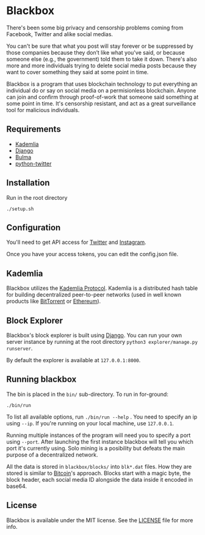 # Blackbox

There's been some big privacy and censorship problems coming from Facebook, Twitter and alike social medias.

You can't be sure that what you post will stay forever or be suppressed by those companies because they don’t like what you've said, 
or because someone else (e.g., the government) told them to take it down.
There's also more and more individuals trying to delete social media posts because they want to cover something they said at some point
in time.

Blackbox is a program that uses blockchain technology to put everything an individual do or say on social media on a permisionless blockchain. 
Anyone can join and confirm through proof-of-work that someone said something at some point in time. 
It's censorship resistant, and act as a great surveillance tool for malicious individuals.

## Requirements

- [Kademlia](https://github.com/bmuller/kademlia)
- [Django](https://github.com/django/django)
- [Bulma](https://github.com/jgthms/bulma)
- [python-twitter](https://github.com/bear/python-twitter)

## Installation

Run in the root directory
```
./setup.sh
```

## Configuration

You'll need to get API access for [Twitter](https://developer.twitter.com/en/docs/basics/authentication/guides/access-tokens.html)
and [Instagram](https://www.instagram.com/developer/clients/manage/).

Once you have your access tokens, you can edit the config.json file.

## Kademlia
Blackbox utilizes the [Kademlia Protocol](https://pdos.csail.mit.edu/~petar/papers/maymounkov-kademlia-lncs.pdf). Kademlia is a distributed
hash table for building decentralized peer-to-peer networks (used in well known products like [BitTorrent](https://en.wikipedia.org/wiki/BitTorrent) or [Ethereum](https://www.ethereum.org/)).

## Block Explorer
Blackbox's block explorer is built using [Django](https://www.djangoproject.com/). You can run your own server instance by running at the root directory
`python3 explorer/manage.py runserver`.

By default the explorer is available at `127.0.0.1:8000`.

## Running blackbox

The bin is placed in the `bin/` sub-directory. To run in for-ground:
```
./bin/run
```
To list all available options, run `./bin/run --help` .
You need to specify an ip using `--ip`. If you're running on your local machine, use `127.0.0.1`.

Running multiple instances of the program will need you to specify a port using `--port`. After launching the first instance
blackbox will tell you which port it's currently using. Solo mining is a posibility but defeats the main purpose of a decentralized network. 

All the data is stored in `blackbox/blocks/` into `blk*.dat` files. How they are stored is similar to [Bitcoin](http://learnmeabitcoin.com/glossary/blkdat)'s approach.
Blocks start with a magic byte, the block header, each social media ID alongside the data inside it encoded in base64.

## License

Blackbox is available under the MIT license. See the [LICENSE](LICENSE) file for more info.